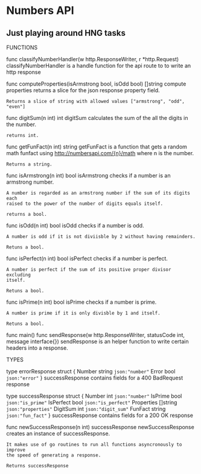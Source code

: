 # Numbers API
## Just playing around HNG tasks

FUNCTIONS

func classifyNumberHandler(w http.ResponseWriter, r *http.Request)
    classifyNumberHandler is a handle function for the api route to to write an
    http response

func computeProperties(isArmstrong bool, isOdd bool) []string
    compute properties returns a slice for the json response property field.

    Returns a slice of string with allowed values ["armstrong", "odd", "even"]

func digitSum(n int) int
    digitSum calculates the sum of the all the digits in the number.

    returns int.

func getFunFact(n int) string
    getFunFact is a function that gets a random math funfact using
    http://numbersapi.com/{n}/math where n is the number.

    Returns a string.

func isArmstrong(n int) bool
    isArmstrong checks if a number is an armstrong number.

    A number is regarded as an armstrong number if the sum of its digits each
    raised to the power of the number of digits equals itself.

    returns a bool.

func isOdd(n int) bool
    isOdd checks if a number is odd.

    A number is odd if it is not diviisble by 2 without having remainders.

    Retuns a bool.

func isPerfect(n int) bool
    isPerfect checks if a number is perfect.

    A number is perfect if the sum of its positive proper divisor excluding
    itself.

    Retuns a bool.

func isPrime(n int) bool
    isPrime checks if a number is prime.

    A number is prime if it is only divisble by 1 and itself.

    Retuns a bool.

func main()
func sendResponse(w http.ResponseWriter, statusCode int, message interface{})
    sendResponse is an helper function to write certain headers into a response.


TYPES

type errorResponse struct {
	Number string `json:"number"`
	Error  bool   `json:"error"`
}
    successResponse contains fields for a 400 BadRequest response

type successResponse struct {
	Number     int      `json:"number"`
	IsPrime    bool     `json:"is_prime"`
	IsPerfect  bool     `json:"is_perfect"`
	Properties []string `json:"properties"`
	DigitSum   int      `json:"digit_sum"`
	FunFact    string   `json:"fun_fact"`
}
    successResponse contains fields for a 200 OK response

func newSuccessResponse(n int) successResponse
    newSuccessResponse creates an instance of successResponse.

    It makes use of go routines to run all functions asyncronously to improve
    the speed of generating a response.

    Returns successResponse


